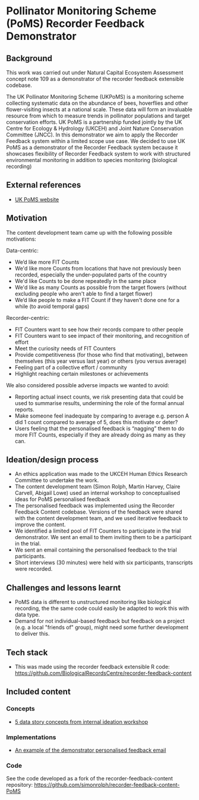 # Pollinator Monitoring Scheme (PoMS) Recorder Feedback Demonstrator

## Background

This work was carried out under Natural Capital Ecosystem Assessment concept note 109 as a demonstrator of the recorder feedback extensible codebase.

The UK Pollinator Monitoring Scheme (UKPoMS) is a monitoring scheme collecting systematic data on the abundance of bees, hoverflies and other flower-visiting insects at a national scale. These data will form an invaluable resource from which to measure trends in pollinator populations and target conservation efforts. UK PoMS is a partnership funded jointly by the UK Centre for Ecology & Hydrology (UKCEH) and Joint Nature Conservation Committee (JNCC). In this demonstrator we aim to apply the Recorder Feedback system within a limited scope use case. We decided to use UK PoMS as a demonstrator of the Recorder Feedback system because it showcases flexibility of Recorder Feedback system to work with structured environmental monitoring in addition to species monitoring (biological recording)

## External references

 * [UK PoMS website](https://ukpoms.org.uk/)

## Motivation

The content development team came up with the following possible motivations:

Data-centric:
 * We’d like more FIT Counts
 * We'd like more Counts from locations that have not previously been recorded, especially the under-populated parts of the country
 * We'd like Counts to be done repeatedly in the same place
 * We'd like as many Counts as possible from the target flowers (without excluding people who aren't able to find a target flower)
 * We’d like people to make a FIT Count if they haven't done one for a while (to avoid temporal gaps)

Recorder-centric:
 * FIT Counters want to see how their records compare to other people
 * FIT Counters want to see impact of their monitoring, and recognition of effort
 * Meet the curiosity needs of FIT Counters
 * Provide competitiveness (for those who find that motivating), between themselves (this year versus last year) or others (you versus average)
 * Feeling part of a collective effort / community
 * Highlight reaching certain milestones or achievements

We also considered possible adverse impacts we wanted to avoid:
 * Reporting actual insect counts, we risk presenting data that could be used to summarise results, undermining the role of the formal annual reports.
 * Make someone feel inadequate by comparing to average e.g. person A did 1 count compared to average of 5, does this motivate or deter?
 * Users feeling that the personalised feedback is “nagging” them to do more FIT Counts, especially if they are already doing as many as they can.

## Ideation/design process

 * An ethics application was made to the UKCEH Human Ethics Research Committee to undertake the work.
 * The content development team (Simon Rolph, Martin Harvey, Claire Carvell, Abigail Lowe) used an internal workshop to conceptualised ideas for PoMS personalised feedback 
 * The personalised feedback was implemented using the Recorder Feedback Content codebase. Versions of the feedback were shared with the content development team, and we used iterative feedback to improve the content.
 * We identified a limited pool of FIT Counters to participate in the trial demonstrator. We sent an email to them inviting them to be a participant in the trial.
 * We sent an email containing the personalised feedback to the trial participants.
 * Short interviews (30 minutes) were held with six participants, transcripts were recorded.

## Challenges and lessons learnt

 * PoMS data is different to unstructured monitoring like biological recording, the the same code could easily be adapted to work this with data type.
 * Demand for not individual-based feedback but feedback on a project (e.g. a local "friends of" group), might need some further development to deliver this.

## Tech stack

 * This was made using the recorder feedback extensible R code: https://github.com/BiologicalRecordsCentre/recorder-feedback-content

## Included content

### Concepts

 * [5 data story concepts from internal ideation workshop](https://github.com/BiologicalRecordsCentre/recorder-feedback-repository/blob/main/projects/PoMS_2024/concepts/UK%20PoMS%20Demonstrator%20concepts.pdf)

### Implementations

 * [An example of the demonstrator personalised feedback email](https://biologicalrecordscentre.github.io/recorder-feedback-repository/projects/PoMS_2024/implementations/poms_personalised_feedback.html)

### Code

See the code developed as a fork of the recorder-feedback-content repository: https://github.com/simonrolph/recorder-feedback-content-PoMS